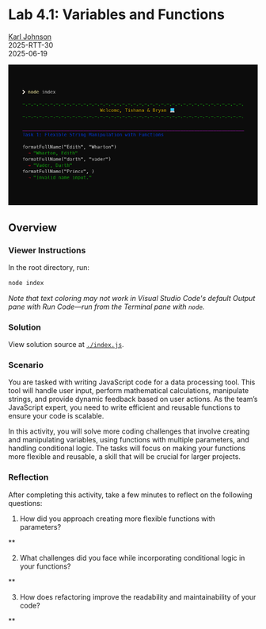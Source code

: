 # Lab 4.1: Variables and Functions

[Karl Johnson](https://github.com/hirekarl)  
2025-RTT-30  
<date datetime="2025-06-19">2025-06-19</date>  

![Preview of a terminal screen with assignment output.](./preview.png)

## Overview
### Viewer Instructions
In the root directory, run:

```bash
node index
```

*Note that text coloring may not work in Visual Studio Code's default Output pane with Run Code&mdash;run from the Terminal pane with `node`.*

### Solution
View solution source at [`./index.js`](./index.js).

### Scenario
You are tasked with writing JavaScript code for a data processing tool. This tool will handle user input, perform mathematical calculations, manipulate strings, and provide dynamic feedback based on user actions. As the team’s JavaScript expert, you need to write efficient and reusable functions to ensure your code is scalable.

In this activity, you will solve more coding challenges that involve creating and manipulating variables, using functions with multiple parameters, and handling conditional logic. The tasks will focus on making your functions more flexible and reusable, a skill that will be crucial for larger projects.


### Reflection
After completing this activity, take a few minutes to reflect on the following questions:

1. How did you approach creating more flexible functions with parameters?

**

2. What challenges did you face while incorporating conditional logic in your functions?

**

3. How does refactoring improve the readability and maintainability of your code?

**